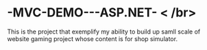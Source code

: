 # -MVC-DEMO---ASP.NET- < /br>
This is the project that exemplify my ability to build up samll scale of website gaming project whose content is for shop simulator.
